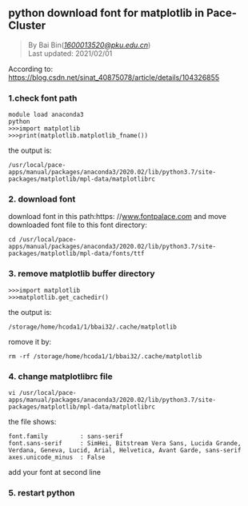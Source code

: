## python download font for matplotlib in Pace-Cluster
> By Bai Bin(*1600013520@pku.edu.cn*)\
> Last updated: 2021/02/01

According to: https://blog.csdn.net/sinat_40875078/article/details/104326855
### 1.check font path
```
module load anaconda3
python
>>>import matplotlib    
>>>print(matplotlib.matplotlib_fname())
```
the output is:
```
/usr/local/pace-apps/manual/packages/anaconda3/2020.02/lib/python3.7/site-packages/matplotlib/mpl-data/matplotlibrc
```
### 2. download font
download font in this path:https: //www.fontpalace.com and move downloaded font file to this font directory:
```
cd /usr/local/pace-apps/manual/packages/anaconda3/2020.02/lib/python3.7/site-packages/matplotlib/mpl-data/fonts/ttf
```

### 3. remove matplotlib buffer directory
```
>>>import matplotlib
>>>matplotlib.get_cachedir()
```
the output is:
```
/storage/home/hcoda1/1/bbai32/.cache/matplotlib
```
romove it by:
```
rm -rf /storage/home/hcoda1/1/bbai32/.cache/matplotlib
```
### 4. change matplotlibrc file
```
vi /usr/local/pace-apps/manual/packages/anaconda3/2020.02/lib/python3.7/site-packages/matplotlib/mpl-data/matplotlibrc
```
the file shows:
```
font.family         : sans-serif      
font.sans-serif     : SimHei, Bitstream Vera Sans, Lucida Grande, Verdana, Geneva, Lucid, Arial, Helvetica, Avant Garde, sans-serif  
axes.unicode_minus  : False
```
add your font at second line
### 5. restart python
